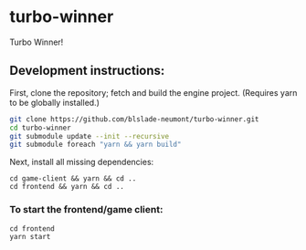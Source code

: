# turbo-winner

Turbo Winner!

## Development instructions:

First, clone the repository; fetch and build the engine project. (Requires yarn to be globally installed.)

```bash
git clone https://github.com/blslade-neumont/turbo-winner.git
cd turbo-winner
git submodule update --init --recursive
git submodule foreach "yarn && yarn build"
```

Next, install all missing dependencies:

```
cd game-client && yarn && cd ..
cd frontend && yarn && cd ..
```

### To start the frontend/game client:

```
cd frontend
yarn start
```
